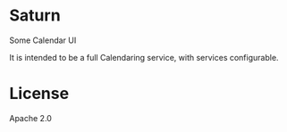 Saturn
======

Some Calendar UI

It is intended to be a full Calendaring service, with services configurable.

License
======

Apache 2.0
